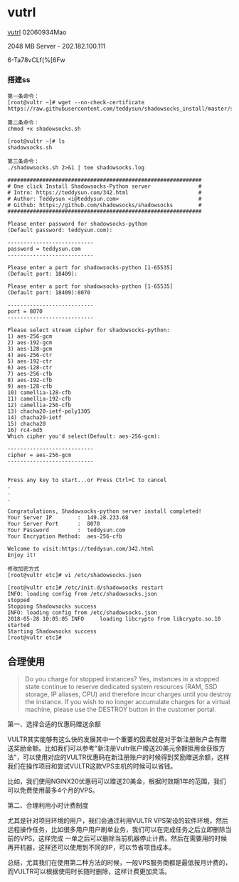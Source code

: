 # vutrl

[vutrl](https://my.vultr.com/) 02060934Mao

2048 MB Server - 202.182.100.111

6-Ta78vCLf\(%\[6Fw

### 搭建ss

```text
第一条命令：
[root@vultr ~]# wget --no-check-certificate https://raw.githubusercontent.com/teddysun/shadowsocks_install/master/shadowsocks.sh

第二条命令：
chmod +x shadowsocks.sh

[root@vultr ~]# ls
shadowsocks.sh

第三条命令：
./shadowsocks.sh 2>&1 | tee shadowsocks.log

#############################################################
# One click Install Shadowsocks-Python server               #
# Intro: https://teddysun.com/342.html                      #
# Author: Teddysun <i@teddysun.com>                         #
# Github: https://github.com/shadowsocks/shadowsocks        #
#############################################################

Please enter password for shadowsocks-python
(Default password: teddysun.com):

---------------------------
password = teddysun.com
---------------------------

Please enter a port for shadowsocks-python [1-65535]
(Default port: 18409):

Please enter a port for shadowsocks-python [1-65535]
(Default port: 18409):8070

---------------------------
port = 8070
---------------------------

Please select stream cipher for shadowsocks-python:
1) aes-256-gcm
2) aes-192-gcm
3) aes-128-gcm
4) aes-256-ctr
5) aes-192-ctr
6) aes-128-ctr
7) aes-256-cfb
8) aes-192-cfb
9) aes-128-cfb
10) camellia-128-cfb
11) camellia-192-cfb
12) camellia-256-cfb
13) chacha20-ietf-poly1305
14) chacha20-ietf
15) chacha20
16) rc4-md5
Which cipher you'd select(Default: aes-256-gcm):

---------------------------
cipher = aes-256-gcm
---------------------------


Press any key to start...or Press Ctrl+C to cancel
.
.
.

Congratulations, Shadowsocks-python server install completed!
Your Server IP        :  149.28.233.68
Your Server Port      :  8070
Your Password         :  teddysun.com
Your Encryption Method:  aes-256-cfb

Welcome to visit:https://teddysun.com/342.html
Enjoy it!

修改加密方式
[root@vultr etc]# vi /etc/shadowsocks.json

[root@vultr etc]# /etc/init.d/shadowsocks restart
INFO: loading config from /etc/shadowsocks.json
stopped
Stopping Shadowsocks success
INFO: loading config from /etc/shadowsocks.json
2018-05-28 10:05:05 INFO     loading libcrypto from libcrypto.so.10
started
Starting Shadowsocks success
[root@vultr etc]#
```

## 合理使用

> Do you charge for stopped instances? Yes, instances in a stopped state continue to reserve dedicated system resources \(RAM, SSD storage, IP aliases, CPU\) and therefore incur charges until you destroy the instance. If you wish to no longer accumulate charges for a virtual machine, please use the DESTROY button in the customer portal.

第一、选择合适的优惠码赠送余额

VULTR其实能够有这么快的发展其中一个重要的因素就是对于新注册账户会有赠送奖励金额。比如我们可以参考"新注册Vultr账户赠送20美元余额抵用金获取方法"，可以使用对应的VULTR优惠码在新注册账户的时候得到奖励赠送余额，这样我们在操作项目和尝试VULTR这款VPS主机的时候可以省钱。

比如，我们使用NGINX20优惠码可以赠送20美金，根据时效期1年的范围，我们可以免费使用最多4个月的VPS。

第二、合理利用小时计费制度

尤其是针对项目环境的用户，我们会通过利用VULTR VPS架设的软件环境，然后远程操作任务，比如很多用户用户刷单业务，我们可以在完成任务之后立即删除当前的VPS，这样完成 一单之后可以删除当前机器停止计费。然后在需要用的时候再开机器，这样还可以使用到不同的IP，可以节省项目成本。

总结，尤其我们在使用第二种方法的时候，一般VPS服务商都是最低按月计费的，而VULTR可以根据使用时长随时删除，这样计费更加灵活。


